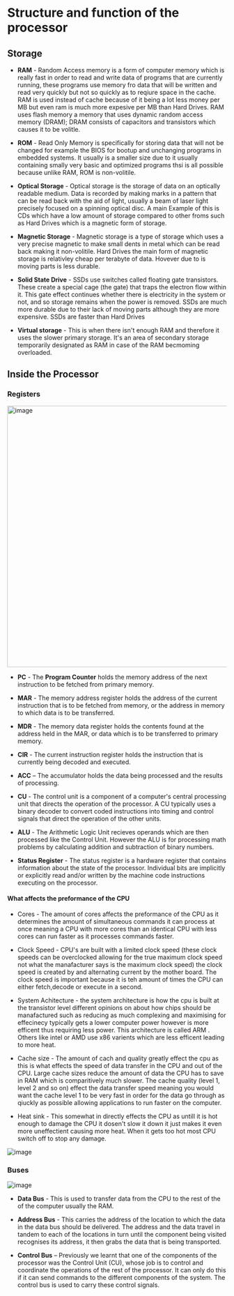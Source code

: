 # Structure and function of the processor
## Storage
- **RAM** - Random Access memory is a form of computer memory which is really fast in order to read and write data of programs that are currently running, these programs use memory fro data that will be written and read very quickly but not so quickly as to reqiure space in the cache. RAM is used instead of cache because of it being a lot less money per MB but even ram is much more expesive per MB than Hard Drives. RAM uses flash memory a memory that uses dynamic random access memory (DRAM); DRAM consists of capacitors and transistors which causes it to be volitle.     

- **ROM** - Read Only Memory is specifically for storing data that will not be changed for example the BIOS for bootup and unchanging programs in embedded systems. It usually is a smaller size due to it usually containing smally very basic and optimized programs thsi is all possible because unlike RAM, ROM is non-volitile. 

- **Optical Storage** - Optical storage is the storage of data on an optically readable medium. Data is recorded by making marks in a pattern that can be read back with the aid of light, usually a beam of laser light precisely focused on a spinning optical disc. A main Example of this is CDs which have a low amount of storage compared to other froms such as Hard Drives which is a magnetic form of storage. 

- **Magnetic Storage** - Magnetic storage is a type of storage which uses a very precise magnetic to make small dents in metal which can be read back making it non-volitile. Hard Drives the main form of magnetic storage is relativley cheap per terabyte of data. Hovever due to is moving parts is less durable.

- **Solid State Drive** - SSDs use switches called floating gate transistors. These create a special cage (the gate) that traps the electron flow within it. This gate effect continues whether there is electricity in the system or not, and so storage remains when the power is removed. SSDs are much more durable due to their lack of moving parts although they are more expensive. SSDs are faster than Hard Drives

- **Virtual storage** - This is when there isn't enough RAM and therefore it uses the slower primary storage. It's an area of secondary storage temporarily designated as RAM in case of the RAM becmoming overloaded.

## Inside the Processor
### Registers

<img src="https://user-images.githubusercontent.com/90515435/134583830-44c67fa5-d542-42b3-8514-a9eebb75cf27.png" alt="image" width="600"/>

- **PC** -  The **Program Counter** holds the memory address of the next instruction to be fetched from primary memory.

- **MAR** - The memory address register holds the address of the current instruction that is to be fetched from memory, or the address in memory to which data is to be transferred.

- **MDR** - The memory data register holds the contents found at the address held in the MAR, or data which is to be transferred to primary memory.

- **CIR** - The current instruction register holds the instruction that is currently being decoded and executed.

- **ACC** – The accumulator holds the data being processed and the results of processing.

- **CU** - The control unit is a component of a computer's central processing unit that directs the operation of the processor. A CU typically uses a binary decoder to convert coded instructions into timing and control signals that direct the operation of the other units.

- **ALU** - The Arithmetic Logic Unit recieves operands which are then processed like the Control Unit. However the ALU is for processing math problems by calculating addition and subtraction of binary numbers.

- **Status Register** - The status register is a hardware register that contains information about the state of the processor. Individual bits are implicitly or explicitly read and/or written by the machine code instructions executing on the processor.
#### What affects the preformance of the CPU
- Cores - The amount of cores affects the preformance of the CPU as it determines the amount of simultaneous commands it can process at once meaning a CPU with more cores than an identical CPU with less cores can run faster as it processes commands faster.

- Clock Speed - CPU's are built with a limited clock speed (these clock speeds can be overclocked allowing for the true maximum clock speed not what the manafacturer says is the maximum clock speed) the clock speed is created by and alternating current by the mother board. The clock speed is important because it is teh amount of times the CPU can either fetch,decode or execute in a second.

- System Achitecture - the system architecture is how the cpu is built at the transistor level different opinions on about how chips should be manafactured such as reducing as much complexing and maximising for effecinecy typically gets a lower computer power however is more efficent thus requiring less power. This architecture is called ARM . Others like intel or AMD use x86 varients which are less efficent leading to more heat.

- Cache size - The amount of cach and quality greatly effect the cpu as this is what effects the speed of data transfer in the CPU and out of the CPU. Large cache sizes reduce the amount of data the CPU has to save in RAM which is comparitively much slower. The cache quality (level 1, level 2 and so on) effect the data transfer speed meaning you would want the cache level 1 to be very fast in order for the data go through as qiuckly as possible allowing applications to run faster on the computer.

- Heat sink - This somewhat in directly effects the CPU as untill it is hot enough to damage the CPU it dosen't slow it down it just makes it even more uneffectient causing more heat. When it gets too hot most CPU switch off to stop any damage.

![image](https://user-images.githubusercontent.com/90515435/136966826-9d62c579-30a1-418d-a13a-7300af103eff.png)


### Buses
![image](https://user-images.githubusercontent.com/90515435/134583881-d60f5b31-c840-4eb3-9f57-64c91c17c76a.png)

- **Data Bus** - This is used to transfer data from the CPU to the rest of the of the computer usually the RAM.

- **Address Bus** - This carries the address of the location to which the data in the data bus should be delivered. The address and the data travel in tandem to each of the locations in turn until the component being visited recognises its address, it then grabs the data that is being transported.

- **Control Bus** – Previously we learnt that one of the components of the processor was the Control Unit (CU), whose job is to control and coordinate the operations of the rest of the processor. It can only do this if it can send commands to the different components of the system. The control bus is used to carry these control signals.

